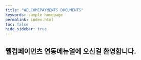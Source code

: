 ```yaml
---
title: "WELCOMEPAYMENTS DOCUMENTS"
keywords: sample homepage
permalink: index.html
toc: false
hide_sidebar: true
---
```


## 웰컴페이먼츠 연동메뉴얼에 오신걸 환영합니다.

